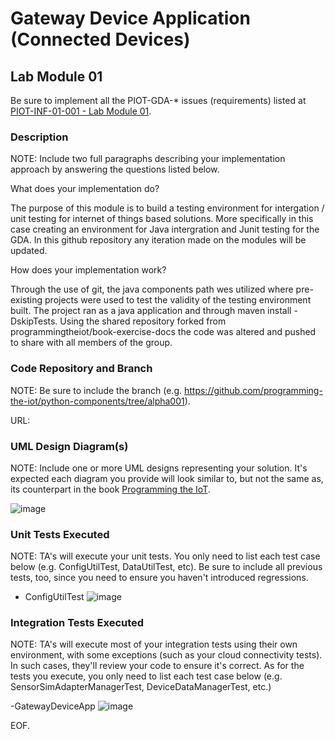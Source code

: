 # Gateway Device Application (Connected Devices)

## Lab Module 01

Be sure to implement all the PIOT-GDA-* issues (requirements) listed at [PIOT-INF-01-001 - Lab Module 01](https://github.com/orgs/programming-the-iot/projects/1#column-9974937).

### Description

NOTE: Include two full paragraphs describing your implementation approach by answering the questions listed below.

What does your implementation do? 

The purpose of this module is to build a testing environment for intergation / unit testing for internet of things based 
solutions. More specifically in this case creating an environment for Java intergration and Junit testing for the GDA. In 
this github repository any iteration made on the modules will be updated. 

How does your implementation work?

Through the use of git, the java components path wes utilized where pre-existing projects were used to test the validity 
of the testing environment built. The project ran as a java application and through maven install -DskipTests. Using the 
shared repository forked from programmingtheiot/book-exercise-docs the code was altered and pushed to share with all 
members of the group.  

### Code Repository and Branch

NOTE: Be sure to include the branch (e.g. https://github.com/programming-the-iot/python-components/tree/alpha001).

URL: 

### UML Design Diagram(s)

NOTE: Include one or more UML designs representing your solution. It's expected each
diagram you provide will look similar to, but not the same as, its counterpart in the
book [Programming the IoT](https://learning.oreilly.com/library/view/programming-the-internet/9781492081401/).

![image](https://github.com/Mohammad0336/IoT_LM_book-exercise-docs/assets/81828400/bd8ee577-233a-4e72-914b-758c17ef8715)


### Unit Tests Executed

NOTE: TA's will execute your unit tests. You only need to list each test case below
(e.g. ConfigUtilTest, DataUtilTest, etc). Be sure to include all previous tests, too,
since you need to ensure you haven't introduced regressions.

- ConfigUtilTest
![image](https://github.com/Mohammad0336/IoT_LM_book-exercise-docs/assets/81828400/3a6684b1-c9a3-4727-a2e1-0192ec5b47f1)
 

### Integration Tests Executed

NOTE: TA's will execute most of your integration tests using their own environment, with
some exceptions (such as your cloud connectivity tests). In such cases, they'll review
your code to ensure it's correct. As for the tests you execute, you only need to list each
test case below (e.g. SensorSimAdapterManagerTest, DeviceDataManagerTest, etc.)

-GatewayDeviceApp
![image](https://github.com/Mohammad0336/IoT_LM_book-exercise-docs/assets/81828400/6fb04c82-67fb-4fd2-a194-285fd029b474)
 
EOF.
